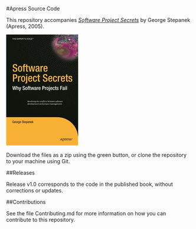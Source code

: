 #Apress Source Code

This repository accompanies [*Software Project Secrets*](http://www.apress.com/9781590595503) by George Stepanek (Apress, 2005).

![Cover image](9781590595503.jpg)

Download the files as a zip using the green button, or clone the repository to your machine using Git.

##Releases

Release v1.0 corresponds to the code in the published book, without corrections or updates.

##Contributions

See the file Contributing.md for more information on how you can contribute to this repository.
